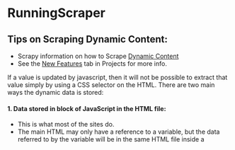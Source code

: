 # RunningScraper

## Tips on Scraping Dynamic Content:
- Scrapy information on how to Scrape [Dynamic Content](https://docs.scrapy.org/en/latest/topics/dynamic-content.html)
- See the [New Features](https://github.com/MinuraSilva/RunningScraper/projects/1#card-39618818) tab in Projects for more info.

If a value is updated by javascript, then it will not be possible to extract that value simply by using a CSS selector on the HTML. There are two main ways the dynamic data is stored:
#### 1. Data stored in block of JavaScript in the HTML file:
- This is what most of the sites do.
- The main HTML may only have a reference to a variable, but the data referred to by the variable will be in the same HTML file inside a <script> tag. To find the location inside the JS code, it may be necessary to use regex by copying the entire source to Notepad++. Extracting this data will either require a regex search by treating the entire JS code as a string, or parsing the JSON object and then accessing it as an object.
- Oftentimes there will be multiple JS blocks in a HTML. An easy way to look at each of these blocks properly formatted is to use the QuickSourceViewer Chrome extension.

#### 2. AJAX call:
- The site will make an API call to a completely different route to get the data that should be updated dynamically. This is what adidas.ca does to get info on stock availability. To extract the data that is got from this AJAX call, you will need to identify the route that it hits using `Chrome Dev Tools -> Network Tab -> XHR`. Search for all of the resources until you find the data that you want. To determine the exact route to hit you will have to analyse the contents/url of the page that requests this resource and the url of the API call.

#### 3. Infinite Scroll:
- Infinite may require using both of these techniques. Usually infinite scroll includes making an AJAX  request whose route is formed by using the code of the last item on the current page plus the number of next items to get. The code of the last item on the current page may be stored in a JS block.
- Nike.ca: Looks like the infinite scroll XHR url is made of `<authorization_code>+<last_item_code>+<number_of_next_items>` and the url for the next page is at the bottom of each xhr. The URLs are url encoded. Use this [tool to deode](https://www.url-encode-decode.com/). Note: the authorization code seems to be unnecessary.
  
